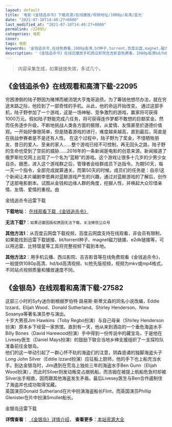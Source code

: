 ```yaml
---
layout: default
title: '电影《金钱追杀令》下载资源/在线播放/视频地址/1080p/高清/蓝光'
date: "2021-07-10T14:40:27+0800"
last_modified_at: "2021-07-10T14:40:27+0800"
permalink: /22095/
categories: 电影
cover:
tags: 电影
keywords: '金钱追杀令,在线免费看,1080p高清,bt种子,torrent,百度云盘,magnet,磁力链,迅雷下载资源'
description: '《金钱追杀令》在线云播放手机西瓜影院吉吉影音免费看，1080p高清bd/hd未删减完整版和tc抢先枪版，mkv/mp4格式，附带bt/torrent种子、magnet/磁力链、百度云盘、网盘资源迅雷下载链接'
---
```


>内容采集生成，如果链接失效，多试几个。


## 《金钱追杀令》在线观看和高清下载-22095

穷困潦倒的陆子野因为赌博而被流氓大亨鬼哥追债。为了筹钱他想尽办法，就在穷途末路之际，他捡到了一部奇怪的手机。从此，他的命运开始改变。 通过这部手机，陆子野参加了一个游戏，这是一场神秘、竞争激烈的游戏，赢家将可获得1000万元。假如陆子野能完成八任务，将可获得连作梦都不敢想的巨额奖金。然而任务逐步升级，不断地挑战人类各方面的极限，从爱情、友情甚至於道德价值观。一开始好像很简单，但是随着游戏的进行，难度越来越高，直到最后，简直是在挑战参赛者是不是还有人性。 在这个过程中，陆子野为了奖金，不惜牺牲朋友、昔日的爱人、至亲的家人……整个游戏已经不可控制，再无回头之路，陆子野的生命也受到了空前的威胁……2016年的一条新闻是电影的创意来源。新闻报道了俄罗斯社交网上出现了一个名为“蓝鲸”的游戏。这个游戏让很多十几岁的少男少女自杀。据悉，进入这个游戏群之后，管理者会给群成员下达指令。为期50天，每一天一个指令，全部完成就算通关。而第50天的时候，成员们的任务是：自杀!这个新闻让本片编剧李思典对蓝鲸游戏产生的兴趣，通过对蓝鲸游戏的了解后，创作了这部电影剧本。试图从金钱和边缘人群的角度，挖掘人性，并唤起大众珍惜亲情、友情、爱情的重视。由


金钱追杀令迅雷下载

**下载地址**： [在线观看下载 《金钱追杀令》](https://www.993dy.com//vod-detail-id-26624.html) 


**无法下载?**：`如果迅雷因版权原因无法下载，关注微信公众号 `

**其他方法1**：从百度云网盘下载视频，百度云网盘支持在线观看，非会员有限制，如果能找到迅雷下载链接、bt/torrent种子、magnet磁力链接、e2dk链接等，可以用迅雷、比特彗星等工具将完整视频下载到本地。

**其他方法2**：用手机云播、西瓜影院、吉吉影音等在线免费观看《金钱追杀令》，一般提供1080p高清、hd/bd高清视频、tc抢先版视频，视频为mkv或mp4格式，不同站点视频质量和播放速度不同。


## 《金银岛》在线观看和高清下载-27582

这部三小时的Syfy迷你剧根据罗伯特·路易斯&middot;斯蒂文森的同名小说改编，Eddie Izzard、Elijah Wood、Donald Sutherland、Shirley Henderson、Nina Sosanya等著名演员参与演出。<br /> 十岁大男孩Jim Hawkins（Toby Regbo扮演）与自己母亲（Shirley Henderson扮演）原本乡下经营一家旅馆。直到有一天，他从来到酒店的一个垂危海盗水手Billy Bones（David Harewood扮演）手中得到一份传说中的藏宝岛，于是他在Livesey医生（Daniel Mays扮演）的鼓励下联合当地乡绅支援组织了一支探险队准备前往金银岛。<br /> 他们的这一举动引起了一群心怀不轨的海盗们的注意，阴森诡谲的独脚海盗头子Long John Silver（Eddie Izzard扮演）应征船上厨师，他的手下也上船充当水手。到达金银岛时，Jim遇到在荒岛上独处三年的海盗水手Ben Gunn（Elijah Wood扮演），而此时Silver则发动叛变占据帆船，而吉姆在被提上帆船危急时却被Silver出手相救，因而跟其他海盗发生矛盾。最后Livesey医生与Ben合作遏制住了海盗并也成功取得宝藏。<br /> 英国演员Donald Sutherland在片中扮演海盗船长Flint，而英国演员Phillip Glenister在片中扮演Smollet船长。


金银岛迅雷下载

**详情查看**： [《金银岛》详情介绍](/movie/27582/)， **查看更多**：[本站资源大全](/movie/t/all/)

